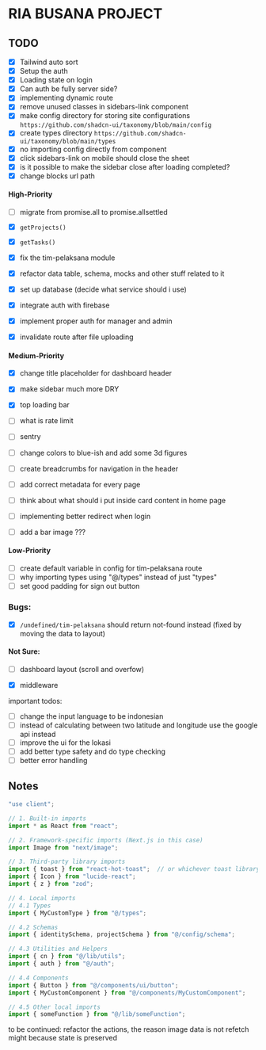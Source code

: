 # RIA BUSANA PROJECT

## TODO

- [x] Tailwind auto sort
- [x] Setup the auth
- [x] Loading state on login
- [x] Can auth be fully server side?
- [x] implementing dynamic route
- [x] remove unused classes in sidebars-link component
- [x] make config directory for storing site configurations `https://github.com/shadcn-ui/taxonomy/blob/main/config`
- [x] create types directory `https://github.com/shadcn-ui/taxonomy/blob/main/types`
- [x] no importing config directly from component
- [x] click sidebars-link on mobile should close the sheet
- [x] is it possible to make the sidebar close after loading completed?
- [x] change blocks url path

#### High-Priority

- [ ] migrate from promise.all to promise.allsettled

- [x] `getProjects()`
- [x] `getTasks()`
- [x] fix the tim-pelaksana module
- [x] refactor data table, schema, mocks and other stuff related to it
- [x] set up database (decide what service should i use)
- [x] integrate auth with firebase
- [x] implement proper auth for manager and admin
- [x] invalidate route after file uploading

#### Medium-Priority

- [x] change title placeholder for dashboard header
- [x] make sidebar much more DRY
- [x] top loading bar

- [ ] what is rate limit
- [ ] sentry
- [ ] change colors to blue-ish and add some 3d figures
- [ ] create breadcrumbs for navigation in the header
- [ ] add correct metadata for every page
- [ ] think about what should i put inside card content in home page
- [ ] implementing better redirect when login
- [ ] add a bar image ???

#### Low-Priority

- [ ] create default variable in config for tim-pelaksana route
- [ ] why importing types using "@/types" instead of just "types"
- [ ] set good padding for sign out button

### Bugs:

- [x] `/undefined/tim-pelaksana` should return not-found instead (fixed by moving the data to layout)

#### Not Sure:

- [ ] dashboard layout (scroll and overfow)

- [x] middleware

important todos:

- [ ] change the input language to be indonesian
- [ ] instead of calculating between two latitude and longitude use the google api instead
- [ ] improve the ui for the lokasi
- [ ] add better type safety and do type checking
- [ ] better error handling

## Notes

```ts
"use client";

// 1. Built-in imports
import * as React from "react";

// 2. Framework-specific imports (Next.js in this case)
import Image from "next/image";

// 3. Third-party library imports
import { toast } from "react-hot-toast";  // or whichever toast library you're using
import { Icon } from "lucide-react";
import { z } from "zod";

// 4. Local imports
// 4.1 Types
import { MyCustomType } from "@/types";

// 4.2 Schemas
import { identitySchema, projectSchema } from "@/config/schema";

// 4.3 Utilities and Helpers
import { cn } from "@/lib/utils";
import { auth } from "@/auth";

// 4.4 Components
import { Button } from "@/components/ui/button";
import { MyCustomComponent } from "@/components/MyCustomComponent";

// 4.5 Other local imports
import { someFunction } from "@/lib/someFunction";
```

to be continued: refactor the actions, the reason image data is not refetch might because state is preserved
